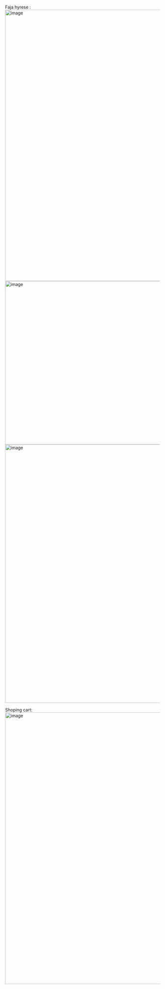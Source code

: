 Faja hyrese :
<img width="1896" height="882" alt="image" src="https://github.com/user-attachments/assets/63fb960f-7b4c-420f-b3d2-1e9fd4e01d19" />
<img width="1895" height="531" alt="image" src="https://github.com/user-attachments/assets/9c4fbd55-652f-470a-ab33-0418238c19a6" />
<img width="1896" height="840" alt="image" src="https://github.com/user-attachments/assets/87d252a7-7c8c-46f4-85f0-73cd32349d6d" />

Shoping cart:
<img width="1917" height="883" alt="image" src="https://github.com/user-attachments/assets/fc9a0ae4-800d-4489-ab45-f2795491f5a4" />
